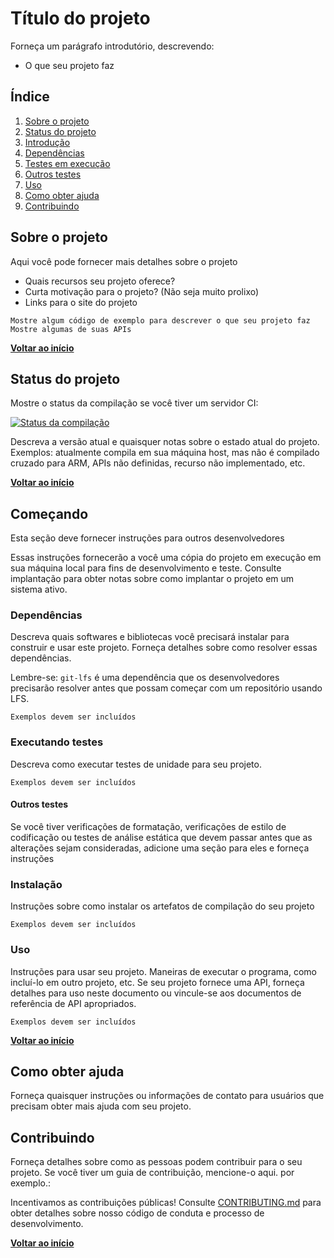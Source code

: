 # Título do projeto

Forneça um parágrafo introdutório, descrevendo:

* O que seu projeto faz


## Índice

1. [Sobre o projeto](#sobre-o-projeto)
1. [Status do projeto](#project-status)
1. [Introdução](#getting-started)
1. [Dependências](#dependencies)
2. [Testes em execução](#running-tests)
1. [Outros testes](#other-tests)
1. [Uso](#uso)
1. [Como obter ajuda](#how-to-get-help)
1. [Contribuindo](#contribuindo)


## Sobre o projeto

Aqui você pode fornecer mais detalhes sobre o projeto
* Quais recursos seu projeto oferece?
* Curta motivação para o projeto? (Não seja muito prolixo)
* Links para o site do projeto

```
Mostre algum código de exemplo para descrever o que seu projeto faz
Mostre algumas de suas APIs
```

**[Voltar ao início](#table-of-contents)**

## Status do projeto

Mostre o status da compilação se você tiver um servidor CI:

[![Status da compilação](http://your-server:12345/job/badge/icon)](http://your-server/job/badge/icon/)

Descreva a versão atual e quaisquer notas sobre o estado atual do projeto. Exemplos: atualmente compila em sua máquina host, mas não é compilado cruzado para ARM, APIs não definidas, recurso não implementado, etc.

**[Voltar ao início](#table-of-contents)**

## Começando

Esta seção deve fornecer instruções para outros desenvolvedores

Essas instruções fornecerão a você uma cópia do projeto em execução em sua máquina local para fins de desenvolvimento e teste. Consulte implantação para obter notas sobre como implantar o projeto em um sistema ativo.

### Dependências

Descreva quais softwares e bibliotecas você precisará instalar para construir e usar este projeto. Forneça detalhes sobre como resolver essas dependências.

Lembre-se: `git-lfs` é uma dependência que os desenvolvedores precisarão resolver antes que possam começar com um repositório usando LFS.

```
Exemplos devem ser incluídos
```

### Executando testes

Descreva como executar testes de unidade para seu projeto.

```
Exemplos devem ser incluídos
```

#### Outros testes

Se você tiver verificações de formatação, verificações de estilo de codificação ou testes de análise estática que devem passar antes que as alterações sejam consideradas, adicione uma seção para eles e forneça instruções

### Instalação

Instruções sobre como instalar os artefatos de compilação do seu projeto

```
Exemplos devem ser incluídos
```

### Uso

Instruções para usar seu projeto. Maneiras de executar o programa, como incluí-lo em outro projeto, etc.
Se seu projeto fornece uma API, forneça detalhes para uso neste documento ou vincule-se aos documentos de referência de API apropriados.

```
Exemplos devem ser incluídos
```

**[Voltar ao início](#table-of-contents)**

## Como obter ajuda

Forneça quaisquer instruções ou informações de contato para usuários que precisam obter mais ajuda com seu projeto.

## Contribuindo

Forneça detalhes sobre como as pessoas podem contribuir para o seu projeto. Se você tiver um guia de contribuição, mencione-o aqui. por exemplo.:

Incentivamos as contribuições públicas! Consulte [CONTRIBUTING.md](docs/CONTRIBUTING.md) para obter detalhes sobre nosso código de conduta e processo de desenvolvimento.

**[Voltar ao início](#table-of-contents)**
